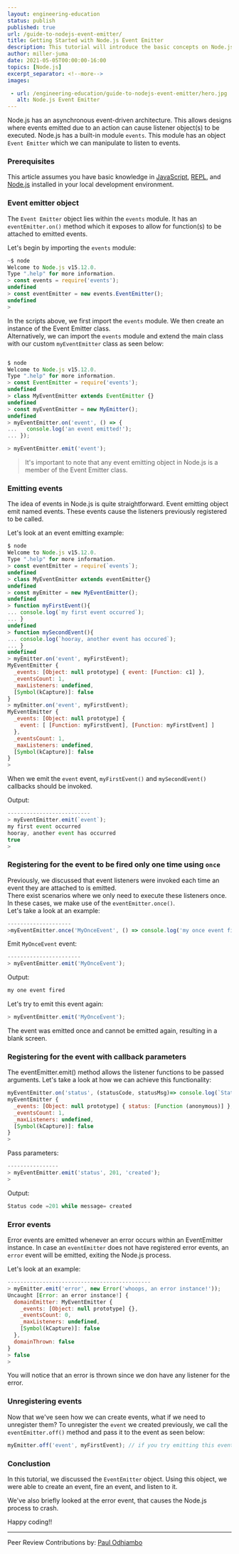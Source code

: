 ```yaml
---
layout: engineering-education
status: publish
published: true
url: /guide-to-nodejs-event-emitter/
title: Getting Started with Node.js Event Emitter
description: This tutorial will introduce the basic concepts on Node.js events module. We'll use this module to create an event emitter object which in turn we'll use to create Node.js Events.
author: miller-juma
date: 2021-05-05T00:00:00-16:00
topics: [Node.js]
excerpt_separator: <!--more-->
images:

 - url: /engineering-education/guide-to-nodejs-event-emitter/hero.jpg
   alt: Node.js Event Emitter
---
```

Node.js has an asynchronous event-driven architecture. This allows designs where events emitted due to an action can cause listener object(s) to be executed. Node.js has a built-in module `events`. This module has an object `Event Emitter` which we can manipulate to listen to events. 
<!--more-->
### Prerequisites
This article assumes you have basic knowledge in [JavaScript](https://developer.mozilla.org/en-US/docs/Web/JavaScript), [REPL](https://nodejs.org/api/repl.html), and [Node.js](https://nodejs.org/en/) installed in your local development environment.

### Event emitter object
The `Event Emitter` object lies within the `events` module. It has an `eventEmitter.on()` method which it exposes to allow for function(s) to be attached to emitted events.  

Let's begin by importing the `events` module: 

```js
~$ node
Welcome to Node.js v15.12.0.
Type ".help" for more information.
> const events = require('events');
undefined
> const eventEmitter = new events.EventEmitter();
undefined
> 
```

In the scripts above, we first import the `events` module. We then create an instance of the Event Emitter class.  
Alternatively, we can import the `events` module and extend the main class with our custom  `myEventEmitter` class as seen below:

```js

$ node
Welcome to Node.js v15.12.0.
Type ".help" for more information.
> const EventEmitter = require('events');
undefined
> class MyEventEmitter extends EventEmitter {}
undefined
> const myEventEmitter = new MyEmitter();
undefined
> myEventEmitter.on('event', () => {
...   console.log('an event emitted!');
... });

> myEventEmitter.emit('event');

```

> It's important to note that any event emitting object in Node.js is a member of the Event Emitter class.

### Emitting events
The idea of events in Node.js is quite straightforward. Event emitting object emit named events. These events cause the listeners previously registered to be called. 

Let's look at an event emitting example: 

```js
$ node
Welcome to Node.js v15.12.0.
Type ".help" for more information.
> const eventEmitter = require(`events`);
undefined
> class MyEventEmitter extends eventEmitter{}
undefined
> const myEmitter = new MyEventEmitter();
undefined
> function myFirstEvent(){
... console.log(`my first event occurred`);
... }
undefined
> function mySecondEvent(){
... console.log(`hooray, another event has occured`);
... }
undefined
> myEmitter.on('event', myFirstEvent);
MyEventEmitter {
  _events: [Object: null prototype] { event: [Function: c1] },
  _eventsCount: 1,
  _maxListeners: undefined,
  [Symbol(kCapture)]: false
}
> myEmitter.on('event', myFirstEvent);
MyEventEmitter {
  _events: [Object: null prototype] {
    event: [ [Function: myFirstEvent], [Function: myFirstEvent] ]
  },
  _eventsCount: 1,
  _maxListeners: undefined,
  [Symbol(kCapture)]: false
}
> 

```

When we emit the `event` event, `myFirstEvent()` and `mySecondEvent()` callbacks should be invoked.  

Output:

```js
--------------------------
> myEventEmitter.emit(`event`);
my first event occurred
hooray, another event has occurred
true
> 
```

### Registering for the event to be fired only one time using `once`
Previously, we discussed that event listeners were invoked each time an event they are attached to is emitted.  
There exist scenarios where we only need to execute these listeners once. In these cases, we make use of the `eventEmitter.once()`.  
Let's take a look at an example:  

```js
--------------------
>myEventEmitter.once('MyOnceEvent', () => console.log('my once event fired')); 

```

Emit `MyOnceEvent` event:

```js
-----------------------
> myEventEmitter.emit('MyOnceEvent');
```

Output:
```bash
my one event fired
```

Let's try to emit this event again:

```js
> myEventEmitter.emit('MyOnceEvent');
```

The event was emitted once and cannot be emitted again, resulting in a blank screen.  

### Registering for the event with callback parameters
The eventEmitter.emit() method allows the listener functions to be passed arguments. Let's take a look at how we can achieve this functionality:  

```js
myEventEmitter.on('status', (statusCode, statusMsg)=> console.log(`Status code = ${code} while message= ${statusMsg}`));
myEventEmitter {
  _events: [Object: null prototype] { status: [Function (anonymous)] },
  _eventsCount: 1,
  _maxListeners: undefined,
  [Symbol(kCapture)]: false
}
> 
```

Pass parameters:
```js
----------------
> myEventEmitter.emit('status', 201, 'created');
> 
```

Output:
```js
Status code =201 while message= created
```

### Error events
Error events are emitted whenever an error occurs within an EventEmitter instance. In case an `eventEmitter` does not have registered error events, an `error` event will be emitted, exiting the Node.js process.  

Let's look at an example:  

```js
---------------------------------------------
> myEmitter.emit('error', new Error('whoops, an error instance!'));
Uncaught [Error: an error instance!] {
  domainEmitter: MyEventEmitter {
    _events: [Object: null prototype] {},
    _eventsCount: 0,
    _maxListeners: undefined,
    [Symbol(kCapture)]: false
  },
  domainThrown: false
}
> false
> 

```

You will notice that an error is thrown since we don have any listener for the error.

### Unregistering events 
Now that we've seen how we can create events, what if we need to unregister them? To unregister the `event` we created previously, we call the `eventEmitter.off()` method and pass it to the event as seen below: 

```js
myEmitter.off('event', myFirstEvent); // if you try emitting this event, nothing happens
```

### Conclustion
In this tutorial, we discussed the `EventEmitter` object. Using this object, we were able to create an event, fire an event, and listen to it.

We've also briefly looked at the error event, that causes the Node.js process to crash.

Happy coding!!

---
Peer Review Contributions by: [Paul Odhiambo](/authors/odhiambo-paul/)
